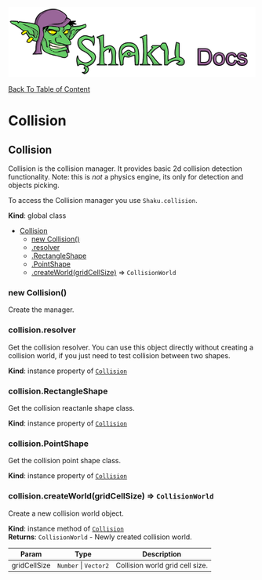![Shaku JS](resources/logo-sm.png)

[Back To Table of Content](index.md)

# Collision

<a name="Collision"></a>

## Collision
Collision is the collision manager. 
It provides basic 2d collision detection functionality.
Note: this is *not* a physics engine, its only for detection and objects picking.

To access the Collision manager you use `Shaku.collision`.

**Kind**: global class  

* [Collision](#Collision)
    * [new Collision()](#new_Collision_new)
    * [.resolver](#Collision+resolver)
    * [.RectangleShape](#Collision+RectangleShape)
    * [.PointShape](#Collision+PointShape)
    * [.createWorld(gridCellSize)](#Collision+createWorld) ⇒ <code>CollisionWorld</code>

<a name="new_Collision_new"></a>

### new Collision()
Create the manager.

<a name="Collision+resolver"></a>

### collision.resolver
Get the collision resolver. 
You can use this object directly without creating a collision world, if you just need to test collision between two shapes.

**Kind**: instance property of [<code>Collision</code>](#Collision)  
<a name="Collision+RectangleShape"></a>

### collision.RectangleShape
Get the collision reactanle shape class.

**Kind**: instance property of [<code>Collision</code>](#Collision)  
<a name="Collision+PointShape"></a>

### collision.PointShape
Get the collision point shape class.

**Kind**: instance property of [<code>Collision</code>](#Collision)  
<a name="Collision+createWorld"></a>

### collision.createWorld(gridCellSize) ⇒ <code>CollisionWorld</code>
Create a new collision world object.

**Kind**: instance method of [<code>Collision</code>](#Collision)  
**Returns**: <code>CollisionWorld</code> - Newly created collision world.  

| Param | Type | Description |
| --- | --- | --- |
| gridCellSize | <code>Number</code> \| <code>Vector2</code> | Collision world grid cell size. |

